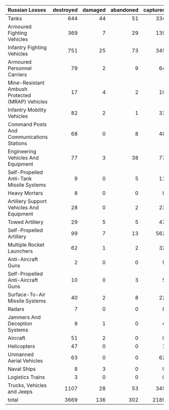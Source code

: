 | Russian Losses                                   |   destroyed |   damaged |   abandoned |   captured |   total |
|:-------------------------------------------------|------------:|----------:|------------:|-----------:|--------:|
| Tanks                                            |         644 |        44 |          51 |        334 |    1073 |
| Armoured Fighting Vehicles                       |         369 |         7 |          29 |        139 |     544 |
| Infantry Fighting Vehicles                       |         751 |        25 |          73 |        345 |    1194 |
| Armoured Personnel Carriers                      |          79 |         2 |           9 |         64 |     154 |
| Mine-Resistant Ambush Protected  (MRAP) Vehicles |          17 |         4 |           2 |         10 |      33 |
| Infantry Mobility Vehicles                       |          82 |         2 |           1 |         33 |     118 |
| Command Posts And Communications Stations        |          68 |         0 |           8 |         48 |     124 |
| Engineering Vehicles And Equipment               |          77 |         3 |          38 |         77 |     195 |
| Self-Propelled Anti-Tank Missile Systems         |           9 |         0 |           5 |         11 |      25 |
| Heavy Mortars                                    |           8 |         0 |           0 |          8 |      16 |
| Artillery Support Vehicles And Equipment         |          28 |         0 |           2 |         23 |      53 |
| Towed Artillery                                  |          29 |         5 |           5 |         47 |      86 |
| Self-Propelled Artillery                         |          99 |         7 |          13 |        562 |     681 |
| Multiple Rocket Launchers                        |          62 |         1 |           2 |         32 |      97 |
| Anti-Aircraft Guns                               |           2 |         0 |           0 |          9 |      11 |
| Self-Propelled Anti-Aircraft Guns                |          10 |         0 |           3 |          5 |      18 |
| Surface-To-Air Missile Systems                   |          40 |         2 |           8 |         22 |      72 |
| Radars                                           |           7 |         0 |           0 |          8 |      15 |
| Jammers And Deception Systems                    |           9 |         1 |           0 |          4 |      14 |
| Aircraft                                         |          51 |         2 |           0 |          0 |      53 |
| Helicopters                                      |          47 |         0 |           0 |          1 |      48 |
| Unmanned Aerial Vehicles                         |          63 |         0 |           0 |         62 |     125 |
| Naval Ships                                      |           8 |         3 |           0 |          0 |      11 |
| Logistics Trains                                 |           3 |         0 |           0 |          0 |       3 |
| Trucks, Vehicles and Jeeps                       |        1107 |        28 |          53 |        345 |    1533 |
| total                                            |        3669 |       136 |         302 |       2189 |    6296 |
